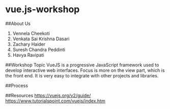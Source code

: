 # vue.js-workshop


##About Us
1) Vennela Cheekoti
2) Venkata Sai Krishna Dasari
3) Zachary Haider
4) Suresh Chandra Peddinti
5) Havya Ravipati


##Workshop Topic
VueJS is a progressive JavaScript framework used to develop interactive web interfaces. Focus is more on the view part, which is the front end. It is very easy to integrate with other projects and libraries.

##Process



##Resources
https://vuejs.org/v2/guide/
https://www.tutorialspoint.com/vuejs/index.htm


